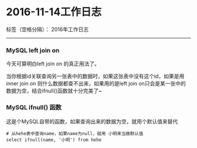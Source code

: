 # 2016-11-14工作日志

标签（空格分隔）： 2016年工作日志

---

### MySQL left join on

今天可算明白left join on 的真正用法了。

当你根据id关联查询另一张表中的数据时，如果这张表中没有这个id，如果是用inner join on 则什么数据都查不出来，如果用的是left join on只会是某一张中的数据为空，结合ifnull()函数就十分完美了~

### MySQL ifnull() 函数

这是个MySQL自带的函数，如果查询出来的数据为空，就用个默认值来替代

```
# 从hehe表中查询name，如果name为null，就用 小明来当做默认值
select ifnull(name, '小明') from hehe
```